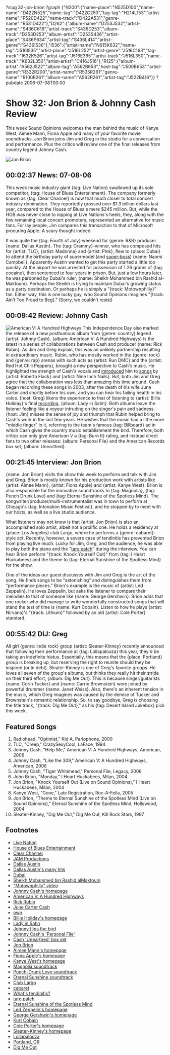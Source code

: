 ?slug 32-jon-brion
?graph {"N200":{"name-place":"N525D100","name-name":"D422N525","name-tag":"D422C250","tag-tag":"H214L153","artist-name":"P520D422","name-track":"D422A531","genre-name":"R531D422"},"D262":{"album-name":"D253J532","artist-name":"S436C616","artist-track":"S436D253","album-track":"D253D253","album-artist":"D253S436","artist-place":"S436P634","artist-tag":"S436L414","artist-genre":"S436I536"},"I536":{"artist-name":"N615K632","name-tag":"J516I535","artist-place":"J516L252","artist-genre":"J516C163","tag-track":"I632K526","artist-tag":"J516E365","artist-track":"J516L350","name-track":"K632L350","artist-artist":"C416J516"},"R125":{"album-artist":"A562J522","album-tag":"A562B653","host-tag":"J500B653","artist-genre":"R332R200","artist-name":"R535R261","genre-name":"R100R261","album-name":"A562R261","artist-tag":"J522B416"}}
?pubdate 2006-07-08T00:00

# Show 32: Jon Brion & Johnny Cash Review
This week Sound Opinions welcomes the man behind the music of Kanye West, Aimee Mann, Fiona Apple and many of your favorite movie soundtracks. Jon Brion joins Jim and Greg in the studio for a conversation and performance. Plus the critics will review one of the final releases from country legend Johnny Cash.

![Jon Brion](http://static.soundopinions.org/images/2006/jonbrion1.jpg)

## 00:02:37 News: 07-08-06
This week music industry giant {tag: Live Nation} swallowed up its sole competitor, {tag: House of Blues Entertainment}. The company formerly known as {tag: Clear Channel} is now that much closer to total concert industry domination. They reportedly grossed over $1.3 billion dollars last year, compared to the House of Blues's mere $245 million. But, while the HOB was never close to nipping at Live Nations's heels, they, along with the few remaining local concert promoters, represented an alternative for music fans. For lay people, Jim compares this transaction to that of Microsoft procuring Apple. A scary thought indeed.

It was quite the {tag: Fourth of July} weekend for {genre: R&B} producer {name: Dallas Austin}. The {tag: Grammy}-winner, who has composed hits for {artist: TLC}, {artist: Madonna} and {artist: Pink}, flew to {place: Dubai} to attend the birthday party of supermodel (and [super-boss](http://www.people.com/people/article/0,,1178538,00.html)) {name: Naomi Campbell}. Apparently Austin wanted to get this party started a little too quickly. At the airport he was arrested for possession of 1.26 grams of {tag: cocaine}, then sentenced to four years in prison. But, just a few hours later, he was pardoned by Dubai's ruler, {name: Sheikh Mohammed bin Rashid al-Maktoum}. Perhaps the Sheikh is trying to maintain Dubai's growing status as a party destination. Or perhaps he is simply a "{track: Motownphilly}" fan. Either way, this is one lucky guy, who Sound Opinions imagines "{track: Ain't Too Proud to Beg}." (Sorry, we couldn't resist)

## 00:09:42 Review: Johnny Cash
![American V: A Hundred Highways](http://is4.mzstatic.com/image/thumb/Music/v4/29/17/fa/2917fa21-c787-b747-2b89-18ca8204c56e/source/600x600bb.jpg "70936/161077518")
This Independence Day also marked the release of a new posthumous album from {genre: country} legend {artist: Johnny Cash}. {album: American V: A Hundred Highways} is the latest in a series of collaborations between Cash and producer {name: Rick Rubin}. As Jim and Greg explain, this was an unlikely partnership resulting in extraordinary music. Rubin, who has mostly worked in the {genre: rock} and {genre: rap} arenas with such acts as {artist: Run DMC} and the {artist: Red Hot Chili Peppers}, brought a new perspective to Cash's music. He highlighted the strength of Cash's vocals and [introduced](http://www.metrolyrics.com/the-first-time-ever-i-saw-your-face-lyrics-roberta-flack.html) him to [songs](http://www.azlyrics.com/lyrics/nineinchnails/hurt.html) by {artist: Roberta Flack} and {artist: Nine Inch Nails}. But, both Jim and Greg agree that the collaboration was less than amazing this time around. Cash began recording these songs in 2003, after the death of his wife June Carter and shortly before his own, and you can hear his failing health in his voice. {host: Greg} likens the experience to that of listening to {artist: Billie Holiday}'s final [recording](https://www.youtube.com/watch?v=UCsxqDq6B04), {album: Lady in Satin}. Both albums leave the listener feeling like a voyeur intruding on the singer's pain and sadness. {host: Jim} misses the sense of joy and triumph that Rubin helped bring to Cash's work in the last few years. He wishes that the music had a little more "middle finger" in it, referring to the team's famous {tag: Billboard} ad in which Cash gives the country music establishment the bird. Therefore, both critics can only give *American V* a {tag: Burn It} rating, and instead direct fans to two other releases: {album: Personal File} and the American Records box set, {album: Unearthed}. 

## 00:21:45 Interview: Jon Brion
{name: Jon Brion} visits the show this week to perform and talk with Jim and Greg. Brion is mostly known for his production work with artists like {artist: Aimee Mann}, {artist: Fiona Apple} and {artist: Kanye West}. Brion is also responsible for the innovative soundtracks to {tag: Magnolia}, {tag: Punch Drunk Love} and {tag: Eternal Sunshine of the Spotless Mind}. The songwriter/producer/multi-instrumentalist was in town to perform at Chicago's {tag: Intonation Music Festival}, and he stopped by to meet with our hosts, as well as a live studio audience.

What listeners may not know is that {artist: Jon Brion} is also an accomplished solo artist, albeit not a prolific one. He holds a residency at {place: Los Angeles} club Largo, where he performs a {genre: cabaret}-style act. Recently, however, a severe case of tendinitis has prevented Brion from playing live much. Lucky for Jim, Greg, and the audience, he was able to play both the piano and the "[taro patch](http://www.taropatch.net/)" during the interview. You can hear Brion perform "{track: Knock Yourself Out}" from {tag: I Heart Huckabees} and the theme to {tag: Eternal Sunshine of the Spotless Mind} for the show.

One of the ideas our guest discusses with Jim and Greg is the art of the song. He finds songs to be "astonishing" and distinguishes them from "performance pieces." Brion's example is the music of {artist: Led Zeppelin}. He loves Zeppelin, but asks the listener to compare their melodies to that of someone like {name: George Gershwin}. Brion adds that one rocker who did manage to write wonderfully constructed songs that will stand the test of time is {name: Kurt Cobain}. Listen to how he plays {artist: Nirvana}'s "{track: Lithium}" followed by an old {artist: Cole Porter} standard. 

## 00:55:42 DIJ: Greg
All girl {genre: indie rock} group {artist: Sleater-Kinney} recently announced that following their performance at {tag: Lollapalooza} this year, they'd be taking an indefinite hiatus. Essentially, this means that the {place: Portland} group is breaking up, but reserving the right to reunite should they be inspired (or in debt). Sleater-Kinney is one of Greg's favorite groups. He loves all seven of the group's albums, but thinks they really hit their stride on their third effort, {album: Dig Me Out}. This is because singer/guitarists {name: Corin Tucker} and {name: Carrie Brownstein} were joined by powerful drummer {name: Janet Weiss}. Also, there's an inherent tension in the music, which Greg imagines was caused by the demise of Tucker and Brownstein's romantic relationship. So, to say goodbye, Greg is choosing the title track, "{track: Dig Me Out}," as his {tag: Desert Island Jukebox} pick this week.

## Featured Songs
1. Radiohead, "Optimist," Kid A, Parlophone, 2000
2. TLC, "Creep," CrazySexyCool, LaFace, 1994
3. Johnny Cash, "Help Me," American V: A Hundred Highways, American, 2006
4. Johnny Cash, "Like the 309," American V: A Hundred Highways, American, 2006
5. Johnny Cash, "Tiger Whitehead," Personal File, Legacy, 2006
6. John Brion, "Monday," I Heart Huckabees, Milan, 2004
7. Jon Brion, "Knock Yourself Out (Live on Sound Opinions)," I Heart Huckabees, Milan, 2004
8. Kanye West, "Gone," Late Registration, Roc-A-Fella, 2005
9. Jon Brion, "Theme to Eternal Sunshine of the Spotless Mind (Live on Sound Opinions)," Eternal Sunshine of the Spotless Mind, Hollywood, 2004
10. Sleater-Kinney, "Dig Me Out," Dig Me Out, Kill Rock Stars, 1997

## Footnotes
- [Live Nation](http://www.livenation.com/)
- [House of Blues Entertainment](http://www.hob.com/)
- [Clear Channel](http://www.clearchannel.com/)
- [JAM Productions](http://jamusa.com/)
- [Dallas Austin](http://www.allmusic.com/artist/dallas-austin-mn0000953267)
- [Dallas Austin's many hits](http://en.wikipedia.org/wiki/List_of_songs_produced_by_Dallas_Austin)
- [Dubai](http://www.definitelydubai.com/)
- [Sheikh Mohammed bin Rashid alMaktoum](http://www.sheikhmohammed.co.ae/vgn-ext-templating/v/index.jsp?vgnextoid=630d0cb40c7bd210VgnVCM1000004d64a8c0RCRD&appInstanceName=default)
- ["Motownphilly" video](https://www.youtube.com/watch?v=OHzkICG47LU)
- [Johnny Cash's homepage](http://www.johnnycash.com/)
- [American V: A Hundred Highways](http://www.metacritic.com/music/artists/cashjohnny/americanv?q=american%20v)
- [Rick Rubin](http://en.wikipedia.org/wiki/Rick_Rubin)
- [June Carter Cash](http://www.allmusic.com/artist/june-carter-cash-mn0000838300)
- [own](http://edition.cnn.com/2003/SHOWBIZ/Music/09/12/cash.obit/)
- [Billie Holiday's homepage](http://www.billieholiday.com/)
- [Lady in Satin](http://www.amazon.com/gp/product/B000002AH9/002-9278548-2607266?v=glance&n=5174)
- [Johnny flips the bird](https://s-media-cache-ec0.pinimg.com/736x/bc/6b/be/bc6bbe16f0628aaca4a6d8e47aad1cf9.jpg)
- [Johnny Cash's 'Personal File'](http://www.amazon.com/gp/product/B000F6YW08/ref=pd_ecc_rvi_4/002-9278548-2607266?ie=UTF8)
- [Cash 'Unearthed' box set](http://www.amazon.com/gp/product/B0000TLA9Q/ref=pd_sim_m_8/002-9278548-2607266?%5Fencoding=UTF8&v=glance&n=5174)
- [Jon Brion](http://www.allmusic.com/artist/jon-brion-mn0000257160)
- [Aimee Mann's homepage](http://www.aimeemann.com/)
- [Fiona Apple's homepage](http://www.fiona-apple.com/)
- [Kanye West's homepage](http://www.kanyewest.com/)
- [Magnolia soundtrack](http://www.soundtrack.net/soundtracks/database/?id=2296)
- [Punch-Drunk Love soundtrack](http://www.imdb.com/title/tt0272338/soundtrack)
- [Eternal Sunshine soundtrack](http://www.amazon.com/gp/product/B0001IXU1W/002-9278548-2607266?v=glance&n=5174)
- [Club Largo](http://www.largo-la.com/largohome.html)
- [cabaret](http://en.wikipedia.org/wiki/Cabaret)
- [What's tendinitis?](http://www.mayoclinic.com/health/tendinitis/DS00153)
- [taro patch](http://www.taropatch.net/)
- [Eternal Sunshine of the Spotless Mind](http://www.imdb.com/title/tt0338013/)
- [Led Zeppelin's homepage](http://www.led-zeppelin.com/)
- [George Gershwin's homepage](http://www.gershwin.com/)
- [Kurt Cobain](http://www.allmusic.com/artist/kurt-cobain-mn0000095243)
- [Cole Porter's homepage](http://www.coleporter.org/)
- [Sleater-Kinney's homepage](http://www.sleater-kinney.com/)
- [Lollapalooza](http://www.lollapalooza.com/)
- [Portland, OR](http://www.portlandonline.com/)
- [Dig Me Out](http://www.allmusic.com/cg/amg.dll?p=amg&token=ADFEAEE47C19DC4FA87520D69D3D4DC7FA7FFB07D063FD831F29461BDFBA3C54DD5F26B904A595CAAEFC6AB679AFF962A2500DDAC0EC53ECBC1B&sql=10:2p7uak5khm3v)
